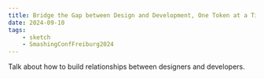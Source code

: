 ```yaml
---
title: Bridge the Gap between Design and Development, One Token at a Time
date: 2024-09-10
tags:
    - sketch
    - SmashingConfFreiburg2024
---
```


Talk about how to build relationships between designers and developers.
